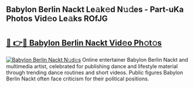 ## Babylon Berlin Nackt Le𝚊k𝚎d N𝚞𝚍es - Part-uKa Photos Vid𝚎o Le𝚊ks ROfJG

# <h2><a href="http://fbatvu.evod.top/?m=Babylon+Berlin+Nackt">🔗 👉🔴 Babylon Berlin Nackt Vid𝚎o Ph𝚘t𝚘s</a></h2>

[![Babylon Berlin Nackt N𝚞d𝚎s](https://i.imgur.com/8V9OHl7.gif)](http://fbatvu.evod.top/?m=Babylon+Berlin+Nackt)
Online entertainer Babylon Berlin Nackt and multimedia artist, celebrated for publishing dance and lifestyle material through trending dance routines and short videos. Public figures Babylon Berlin Nackt often face criticism for their political positions. 
